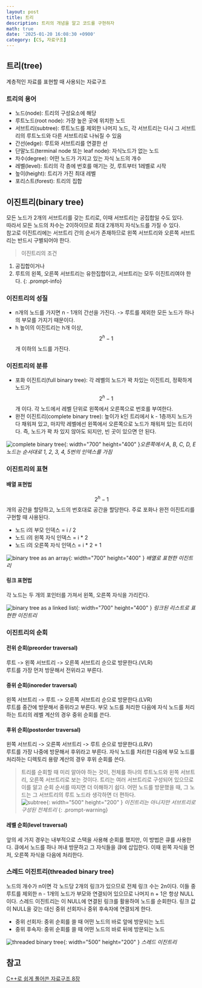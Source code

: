 ```yaml
---
layout: post
title: 트리
description: 트리의 개념을 알고 코드를 구현하자
math: true
date: '2025-01-20 16:08:30 +0900'
category: [CS, 자료구조]
---
```

## 트리(tree)
계층적인 자료를 표현할 때 사용되는 자료구조


### 트리의 용어
- 노드(node): 트리의 구성요소에 해당
- 루트노드(root node): 가장 높은 곳에 위치한 노드
- 서브트리(subtree): 루트노드를 제외한 나머지 노드, 각 서브트리는 다시 그 서브트리의 루트노드와 다른 서브트리로 나눠질 수 있음
- 간선(edge): 루트와 서브트리를 연결한 선
- 단말노드(terminal node 또는 leaf node): 자식노드가 없는 노드
- 차수(degree): 어떤 노드가 가지고 있는 자식 노드의 개수
- 레벨(level): 트리의 각 층에 번호를 매기는 것, 루트부터 1레벨로 시작
- 높이(height): 트리가 가진 최대 레벨
- 포리스트(forest): 트리의 집합


## 이진트리(binary tree)
모든 노드가 2개의 서브트리를 갖는 트리로, 이때 서브트리는 공집합일 수도 있다.  
따라서 모든 노드의 차수는 2이하이므로 최대 2개까지 자식노드를 가질 수 있다.  
참고로 이진트리에는 서브트리 간의 순서가 존재하므로 왼쪽 서브트리와 오른쪽 서브트리는 반드시 구별되어야 한다.

> 이진트리의 조건  
1. 공집합이거나
2. 루트의 왼쪽, 오른쪽 서브트리는 유한집합이고, 서브트리는 모두 이진트리여야 한다.
{: .prompt-info}


### 이진트리의 성질
- n개의 노드를 가지면 n - 1개의 간선을 가진다. -> 루트를 제외한 모든 노드가 하나의 부모를 가지기 때문이다.
- h 높이의 이진트리는 h개 이상, $$2^h - 1$$개 이하의 노드를 가진다.


### 이진트리의 분류
- 포화 이진트리(full binary tree): 각 레벨의 노드가 꽉 차있는 이진트리, 정확하게 노드가 $$2^h - 1$$개 이다. 각 노드에서 레벨 단위로 왼쪽에서 오른쪽으로 번호를 부여한다.
- 완전 이진트리(complete binary tree): 높이가 k인 트리에서 k - 1층까지 노드가 다 채워져 있고, 마지막 레벨에선 왼쪽에서 오른쪽으로 노드가 채워져 있는 트리이다. 즉, 노드가 꽉 차 있지 않아도 되지만, 빈 곳이 있으면 안 된다.

![complete binary tree](https://files.codingninjas.in/complete_binary_tree-6731.png){: width="700" height="400" }_오른쪽에서 A, B, C, D, E 노드는 순서대로 1, 2, 3, 4, 5번의 인덱스를 가짐_


### 이진트리의 표현
#### 배열 표현법
$$2^h - 1$$개의 공간을 할당하고, 노드의 번호대로 공간을 할당한다. 주로 포화나 완전 이진트리를 구현할 때 사용된다.
- 노드 i의 부모 인덱스 = i / 2
- 노드 i의 왼쪽 자식 인덱스 = i * 2
- 노드 i의 오른쪽 자식 인덱스 = i * 2 + 1

![binary tree as an array](https://mishadoff.com/images/dfs/binary_tree_incomplete.png){: width="700" height="400" } _배열로 표현한 이진트리_

#### 링크 표현법
각 노드는 두 개의 포인터를 가져서 왼쪽, 오른쪽 자식을 가리킨다.

![binary tree as a linked list](https://examradar.com/wp-content/uploads/2016/10/Figure-5.2.7.-Linked-representation-for-the-binary-tree.png){: width="700" height="400" } _링크된 리스트로 표현한 이진트리_

### 이진트리의 순회
#### 전위 순회(preorder traversal)
루트 -> 왼쪽 서브트리 -> 오른쪽 서브트리 순으로 방문한다.(VLR)  
루트를 가장 먼저 방문해서 전위라고 부른다.

#### 중위 순회(inoreder traversal)
왼쪽 서브트리 -> 루트 -> 오른쪽 서브트리 순으로 방문한다.(LVR)  
루트를 중간에 방문해서 중위라고 부른다. 부모 노드를 처리한 다음에 자식 노드를 처리하는 트리의 레벨 계산의 경우 중위 순회를 쓴다.

#### 후위 순회(postorder traversal)
왼쪽 서브트리 -> 오른쪽 서브트리 -> 루트 순으로 방문한다.(LRV)  
루트를 가장 나중에 방문해서 후위라고 부른다. 자식 노드를 처리한 다음에 부모 노드를 처리하는 디렉토리 용량 계산의 경우 후위 순회를 쓴다.

> 트리를 순회할 때 미리 알아야 하는 것이, 전체를 하나의 루트노드와 왼쪽 서브트리, 오른쪽 서브트리로 보는 것이다. 트리는 여러 서브트리로 구성되어 있으므로 이를 알고 순회 순서를 따지면 더 이해하기 쉽다. 어떤 노드를 방문했을 때, 그 노드는 그 서브트리의 루트 노드라 생각하면 더 편하다.  
![subtree](https://lh5.googleusercontent.com/proxy/o6xeMnjyub6GqblZ0bNd2GIiCVfSxewPexcbiUE8Yo79BZCkF0KrGTKXG-lRuqYh4QI_ZY0kILO8xzyurMn9q39HopybUF3gDCaRDd4sfA-J5kyFKNle){: width="500" height="200" } _이진트리는 아니지만 서브트리로 구성된 전체트리_
{: .prompt-warning}

#### 레벨 순회(level traversal)
앞의 세 가지 경우는 내부적으로 스택을 사용해 순회를 했지만, 이 방법은 큐를 사용한다. 큐에서 노드를 하나 꺼내 방문하고 그 자식들을 큐에 삽입한다. 이때 왼쪽 자식을 먼저, 오른쪽 자식을 다음에 처리한다.  


### 스레드 이진트리(threaded binary tree)
노드의 개수가 n이면 각 노드당 2개의 링크가 있으므로 전체 링크 수는 2n이다. 이들 중 루트를 제외한 n - 1개의 노드가 부모와 연결되어 있으므로 나머지 n + 1은 항상 NULL이다. 스레드 이진트리는 이 NULL에 연결된 링크를 활용하여 노드를 순회한다. 링크 값이 NULL을 갖는 대신 중위 선회자나 중위 후속자에 연결되게 한다.

- 중위 선회자: 중위 순회를 쓸 때 어떤 노드의 바로 앞에 방문되는 노드
- 중위 후속자: 중위 순회를 쓸 때 어떤 노드의 바로 뒤에 방문되는 노드

![threaded binary tree](https://media.geeksforgeeks.org/wp-content/cdn-uploads/gq/2014/07/threadedBT.png){: width="500" height="200" } _스레드 이진트리_


## 참고
[C++로 쉽게 풀어쓴 자료구조 8장](https://product.kyobobook.co.kr/detail/S000001076271)